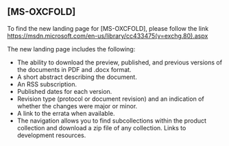 ## [MS-OXCFOLD]
To find the new landing page for [MS-OXCFOLD], please follow the link https://msdn.microsoft.com/en-us/library/cc433475(v=exchg.80).aspx 

The new landing page includes the following:
- The ability to download the preview, published, and previous versions of the documents in PDF and .docx format.
- A short abstract describing the document.
- An RSS subscription.
- Published dates for each version.
- Revision type (protocol or document revision) and an indication of whether the changes were
major or minor.
- A link to the errata when available.
- The navigation allows you to find subcollections within the product collection and download a
zip file of any collection.
Links to development resources.